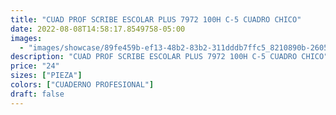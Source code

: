 ```yaml
---
title: "CUAD PROF SCRIBE ESCOLAR PLUS 7972 100H C-5 CUADRO CHICO"
date: 2022-08-08T14:58:17.8549758-05:00
images:
  - "images/showcase/89fe459b-ef13-48b2-83b2-311dddb7ffc5_8210890b-2605-46dc-9cb7-370f0d1b342a.webp"
description: "CUAD PROF SCRIBE ESCOLAR PLUS 7972 100H C-5 CUADRO CHICO"
price: "24"
sizes: ["PIEZA"]
colors: ["CUADERNO PROFESIONAL"]
draft: false
---
```

